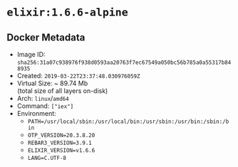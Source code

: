 # `elixir:1.6.6-alpine`

## Docker Metadata

- Image ID: `sha256:31a07c938976f938d0593aa20763f7ec67549a050bc56b785a0a55317b848935`
- Created: `2019-03-22T23:37:48.030976059Z`
- Virtual Size: ~ 89.74 Mb  
  (total size of all layers on-disk)
- Arch: `linux`/`amd64`
- Command: `["iex"]`
- Environment:
  - `PATH=/usr/local/sbin:/usr/local/bin:/usr/sbin:/usr/bin:/sbin:/bin`
  - `OTP_VERSION=20.3.8.20`
  - `REBAR3_VERSION=3.9.1`
  - `ELIXIR_VERSION=v1.6.6`
  - `LANG=C.UTF-8`
